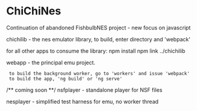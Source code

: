 # ChiChiNes
 Continuation of abandoned FishbulbNES project - new focus on javascript

chichilib - the nes emulator library, to build, enter directory and 'webpack'

for all other apps to consume the library: 
     npm install
     npm link ../chichilib

webapp - the principal emu project.   

     to build the background worker, go to 'workers' and issue 'webpack'
     to build the app, 'ng build' or 'ng serve'

/** coming soon **/
nsfplayer - standalone player for NSF files

nesplayer - simplified test harness for emu, no worker thread

